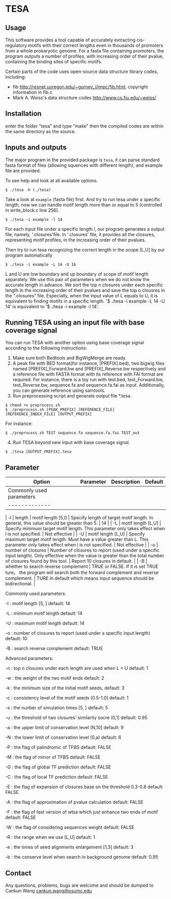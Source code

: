 # TESA


## Usage

This software provides a tool capable of accurately extracting cis-regulatory motifs with their correct lengths even in thousands of promoters from a whole prokaryotic genome. For a fasta file containing promoters, the program outputs a number of profiles, with increasing order of their pvalue, containing the binding sites of specific motifs.

Certain parts of the code uses open-source data structure library codes, including:
- fib <http://resnet.uoregon.edu/~gurney_j/jmpc/fib.html>, copyright information in fib.c
- Mark A. Weiss's data structure codes <http://www.cs.fiu.edu/~weiss/>


## Installation

enter the folder "tesa" and type "make" then the compiled codes are within the same directory as the source.

## Inputs and outputs

The major program in the provided package is `tesa`, it can parse standard fasta format of files (allowing squences with different length), and example file are provided. 

To see help and look at all available options.

```console
$ ./tesa -h (./tesa)
```

Take a look at `example` (fasta file) first. And try to run tesa under a specific length, now we can handle motif length more than or equal to 5 (controlled in write_block.c line 256).

```console
$ ./tesa -i example -l 14
```

For each input file under a specific length l, our program generates a output file, namely, '.closures'file. In '.closures' file, it provides all the closures, representing motif profiles, in the increasing order of their pvalues.

Then try to run tesa recognizing the correct length in the scope [L,U] by our program automatically

```console
$ ./tesa -i example -L 14 -U 16
```

L and U are low boundary and up boundary of scope of motif length separately. We use this pair of parameters when we do not know the accurate length in advance. We sort the top n closures under each specific length in the increasing order of their pvalues and save the top o clousres in the ".closures" file. Especially, when the input value of L equals to U, it is equivalent to finding motifs in a specific length. '$ ./tesa -i example -L 14 -U 14' is equivalent to '$ ./tesa -i example -l 14'.

## Running TESA using an input file with base coverage signal

You can run TESA with another option using base coverage signal according to the following instructions:
 
1. Make sure both Bedtools and BigWigMerge are ready.
2. A peak file with BED format(for instance, [PREFIX].bed), two bigwig files named [PREFIX]_Forward.bw and [PREFIX]_Reverse.bw respectively and a reference file with FASTA format with its reference with FAI format are required. For instance, there is a toy run with test.bed, test_Forward.bw, test_Reverse.bw, sequence.fa and sequence.fa.fai as input. Additionally, you can generate reference using samtools.
3. Run preprocessing script and generate output file *.tesa.
```console
$ chmod +x preprocess.sh
$ ./preprocess.sh [PEAK_PREFIX] [REFERENCE_FILE] [REFERENCE_INDEX_FILE] [OUTPUT_PREFIX]
```
For instance:
```console
$ ./preprocess.sh TEST sequence.fa sequence.fa.fai TEST_out
```   
4. Run TESA beyond new input with base coverage signal.
```console
$ ./tesa [OUTPUT_PREFIX].tesa
```
## Parameter

| Option  | Parameter | Description | Default |
| ------------- | ------------- | ------------- | ------------- |
| Commonly used parameters |
| ------------- |

| -l  | length  | motif length [5,l] | Specify length of target motif length. In general, this value should be greater than 5. | 14 |
| -L  | motif length [L,U] | Specify minimum target motif length. This parameter only takes effect when l is not specified. | Not effective |
| -U  | motif length [L,U] | Specify maximum target motif length. Must have a value greater than L. This parameter only takes effect when l is not specified. | Not effective |
| -o  | number of closures  | Number of closures to report (used under a specific input length). Only effective when the value is greater than the total number of closures found by this tool. | Report 10 closures in default. |
| -B  |  whether to search reverse complement | TRUE or FALSE. If it is set TRUE ture， the program will search both the forward complement and reverse complement. | TURE in default which means input sequence should be bidirectional. |


Commonly used parameters:

-l : motif length [5, ]
     default: 14
     
-L : minimum motif length
     default: 14
     
-U : maximum motif length
     default: 14
     
-o : number of closures to report (used under a specific input length)
     default: 10
     
-B : search reverse complement
     default: TRUE
     
Advanced parameters:

-n : top n closures under each length are used when L < U 
     default: 1
     
-w : the weight of the two motif ends 
     default: 2
     
-k : the minimum size of the initial motif seeds,
     default: 3
     
-c : consistency level of the motif seeds (0.5-1.0]
     default: 1
     
-s : the nunber of simulation times [5, ]
     default: 5
     
-u : the threshold of two closures' similarity socre (0,1]
     default: 0.95
     
-a : the upper limit of conservation level (N,10]
     default: 9
     
-N : the lower limit of conservation level (0,a)
     default: 6
     
-P : the flag of palindromic of TFBS
     default: FALSE
     
-M : the flag of mirror of TFBS
     default: FALSE
     
-G : the flag of global TF prediction
     default: FALSE
     
-C : the flag of local TF prediction
     default: FALSE
     
-E : the flag of expansion of closures base on the threshold 0.3-0.8
     default: FALSE
     
-A : the flag of approximation of pvalue calculation
     default: FALSE
     
-F : the flag of fast version of wtsa which just enhance two ends of motif
     default: FALSE
     
-W : the flag of considering sequences weight
     default: FALSE
     
-R : the range when we use [L,U]
     default: 1
     
-e : the times of seed alignments enlargement [1,3]
     default: 3
     
-b : the conserve level when search in background genome
     default: 0.95
     
## Contact

Any questions, problems, bugs are welcome and should be dumped to
Cankun Wang <cankun.wang@osumc.edu>

